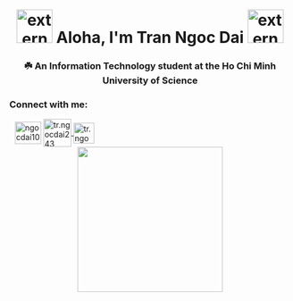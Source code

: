 
<!--
<div id="header" align="center">
  <img src="https://media3.giphy.com/media/v1.Y2lkPTc5MGI3NjExNWk1enBrYnZsbmQzNGpneTluaDRtZDJndHhsaXIwN2IyaHZrdnRyOSZlcD12MV9pbnRlcm5hbF9naWZfYnlfaWQmY3Q9cw/l4FGvNPs1UGPq1Ra8/giphy.gif" width="200"/>
</div>
-->

<div margin = "-50px">
<div align="center" style = " font-weight: bolder">
<h1>
<img width="64" height="60"
src="https://media1.giphy.com/media/v1.Y2lkPTc5MGI3NjExOGtnZDBvdXQ0aWwzZG5sNGw2d3l4b216NjZzMTh0dDJxMW9pY292NCZlcD12MV9pbnRlcm5hbF9naWZfYnlfaWQmY3Q9cw/26gslMAdctNhu6YnK/giphy.gif"
alt="external-Hi-miscellany-texts-and-badges-bearicons-outline-color-bearicons" />
        Aloha, I'm Tran Ngoc Dai 
<img width="64" height="60"
src="https://media4.giphy.com/media/v1.Y2lkPTc5MGI3NjExcWJyeHF3c3Qzd2YxZnUzcnJnMXNvaGs1ZW0yYWNhMjh2MnVuZWh1biZlcD12MV9pbnRlcm5hbF9naWZfYnlfaWQmY3Q9cw/H48JdEvCf0138alb6w/giphy.gif"
alt="external-Hi-miscellany-texts-and-badges-bearicons-outline-color-bearicons" />
</h1>


<h3 align="center"> ☘️ An Information Technology student at the 
<a href="https://www.hcmus.edu.vn"  target="_blank" style="text-decoration: none;
        color: inherit;">Ho Chi Minh University of Science</a> </h3>

</div>


<h3>Connect with me: </h3>
<div  style = "padding-left: 10px;">
        <a href="mailto:ngocdai101004@gmail.com" target="_blank" style="text-decoration: none; color: inherit">  
                <img align="center"
                        src="https://cdn-icons-png.freepik.com/512/15047/15047426.png"
                        alt="ngocdai101004@gmail.com" height="40" width="47" />
        </a>
        <a href="https://www.facebook.com/tr.ngocdai243" target="_blank">
                <img align="center"
                        src="https://img.icons8.com/?size=256&id=118568&format=png"
                        alt="tr.ngocdai243" height="50" width="50" />
        </a>
        <a href="https://www.linkedin.com/in/ngoc-dai-tran-621b62292/" target="_blank">
                <img align="center"
                        src="https://img.icons8.com/?size=256&id=60ZV_wYC0BM2&format=png"
                        alt="tr.ngocdai243" height="37" width="37"
                        scale = 1.3
                />
        </a>
</div>

<div id="header" align="center">
<img width="260" height="260"
src="https://media4.giphy.com/media/v1.Y2lkPTc5MGI3NjExbXdpYzZpM3Y3bnB5ejBoM2p1ZjY5MGd2dzEzY2w3MTF4YzIwYW1qYiZlcD12MV9pbnRlcm5hbF9naWZfYnlfaWQmY3Q9cw/1BFEhLo5xIeuzzBm7e/giphy.gif"/>
</div>



<!--
**ngocdai101004/ngocdai101004** is a ✨ _special_ ✨ repository because its `README.md` (this file) appears on your GitHub profile.

Here are some ideas to get you started:

- 🔭 I’m currently working on ...
- 🌱 I’m currently learning ...
- 👯 I’m looking to collaborate on ...
- 🤔 I’m looking for help with ...
- 💬 Ask me about ...
- 📫 How to reach me: ...
- 😄 Pronouns: ...
- ⚡ Fun fact: ...
-->
